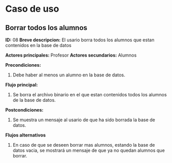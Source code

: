 # Caso de uso

## Borrar todos los alumnos

**ID:** 08
**Breve descripcion:** El usario borra todos los alumnos que estan contenidos en la base de datos

**Actores principales:** Profesor
**Actores secundarios:** Alumnos

**Precondiciones:**
1. Debe haber al menos un alumno en la base de datos.

**Flujo principal:**
1. Se borra el archivo binario en el que estan contenidos todos los alumnos de la base de datos.

**Postcondiciones:**
1. Se muestra un mensaje al usario de que ha sido borrada la base de datos. 

**Flujos alternativos**
1. En caso de que se deseen borrar mas alumnos, estando la base de datos vacia, se mostrará un mensaje de que ya no quedan alumnos que borrar.
